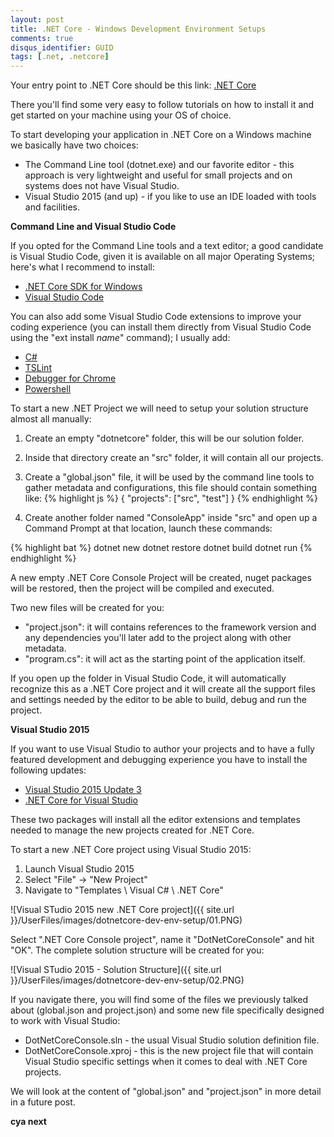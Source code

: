 ```yaml
---
layout: post
title: .NET Core - Windows Development Environment Setups
comments: true
disqus_identifier: GUID
tags: [.net, .netcore]
---
```


Your entry point to .NET Core should be this link:
[.NET Core](https://dotnet.github.io/)

There you'll find some very easy to follow tutorials on how to install it and get started on your machine using your OS of choice.

To start developing your application in .NET Core on a Windows machine we basically have two choices:

- The Command Line tool (dotnet.exe) and our favorite editor - this approach is very lightweight and useful for small projects and on systems does not have Visual Studio.
- Visual Studio 2015 (and up) - if you like to use an IDE loaded with tools and facilities.

__Command Line and Visual Studio Code__

If you opted for the Command Line tools and a text editor; a good candidate is Visual Studio Code, given it is available on all major Operating Systems; here's what I recommend to install:

- [.NET Core SDK for Windows](https://go.microsoft.com/fwlink/?LinkID=809122)
- [Visual Studio Code](https://code.visualstudio.com/)

You can also add some Visual Studio Code extensions to improve your coding experience (you can install them directly from Visual Studio Code using the "ext install _name_" command); I usually add:

- [C#](https://marketplace.visualstudio.com/items?itemName=ms-vscode.csharp)
- [TSLint](https://marketplace.visualstudio.com/items?itemName=eg2.tslint)
- [Debugger for Chrome](https://marketplace.visualstudio.com/items?itemName=msjsdiag.debugger-for-chrome)
- [Powershell](https://marketplace.visualstudio.com/items?itemName=ms-vscode.PowerShell) 

To start a new .NET Project we will need to setup your solution structure almost all manually:

1. Create an empty "dotnetcore" folder, this will be our solution folder.
2. Inside that directory create an "src" folder, it will contain all our projects.
3. Create a "global.json" file, it will be used by the command line tools to gather metadata and configurations, this file should contain something like:
{% highlight js %}
{ 
    "projects": ["src", "test"]
}
{% endhighlight %}

4. Create another folder named "ConsoleApp" inside "src" and open up a Command Prompt at that location, launch these commands:

{% highlight bat %}
dotnet new
dotnet restore
dotnet build
dotnet run
{% endhighlight %}

A new empty .NET Core Console Project will be created, nuget packages will be restored, then the project will be compiled and executed. 

Two new files will be created for you:

- "project.json": it will contains references to the framework version and any dependencies you'll later add to the project along with other metadata.
- "program.cs": it will act as the starting point of the application itself.

If you open up the folder in Visual Studio Code, it will automatically recognize this as a .NET Core project and it will create all the support files and settings needed by the editor to be able to build, debug and run the project. 

__Visual Studio 2015__

If you want to use Visual Studio to author your projects and to have a fully featured development and debugging experience you have to install the following updates:

- [Visual Studio 2015 Update 3](https://www.visualstudio.com/news/releasenotes/vs2015-update3-vs)
- [.NET Core for Visual Studio](https://go.microsoft.com/fwlink/?LinkId=817245)

These two packages will install all the editor extensions and templates needed to manage the new projects created for .NET Core.

To start a new .NET Core project using Visual Studio 2015:

1. Launch Visual Studio 2015
2. Select "File" -> "New Project"
3. Navigate to "Templates \ Visual C# \ .NET Core"

![Visual STudio 2015 new .NET Core project]({{ site.url }}/UserFiles/images/dotnetcore-dev-env-setup/01.PNG)

Select ".NET Core Console project", name it "DotNetCoreConsole" and hit "OK".
The complete solution structure will be created for you:

![Visual STudio 2015 - Solution Structure]({{ site.url }}/UserFiles/images/dotnetcore-dev-env-setup/02.PNG)

If you navigate there, you will find some of the files we previously talked about (global.json and project.json) and some new file specifically designed to work with Visual Studio:

- DotNetCoreConsole.sln - the usual Visual Studio solution definition file.
- DotNetCoreConsole.xproj - this is the new project file that will contain Visual Studio specific settings when it comes to deal with .NET Core projects.

We will look at the content of "global.json" and "project.json" in more detail in a future post.

__cya next__